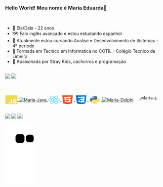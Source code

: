 ### Hello World! Meu nome é Maria Eduarda👋
<br>

- 👯 Ela/Dela - 22 anos
- 🗺️ Falo inglês avançado e estou estudando espanhol
- 🔭 Atualmente estou cursando Analise e Desenvolvimento de Sistemas - 4º periodo
- 🌱 Formada em Tecnico em Informatica no COTIL - Colégio Tecnico de Limeira
- 🤔 Apaixonada por Stray Kids, cachorros e programação

<br>

<div align="left">
  <a href="https://github.com/mwria">
  <img width="48%" src="https://github-readme-stats.vercel.app/api?username=mwria&show_icons=true&theme=dracula&include_all_commits=true&count_private=true"/>
  <img width="48%" src="https://github-readme-stats.vercel.app/api/top-langs/?username=mwria&layout=compact&langs_count=7&theme=dracula"/>

</div>
  <br>
<div style="display: inline_block"><br>
    <br>
  <img align="right" alt="Maria-pic" height="150" style="border-radius:50px;" src="https://cdn.discordapp.com/attachments/474542488460460042/982734397952372756/46139_ojy9FZkO.png"> 

  <img align="center" alt="Maria-Js" height="30" width="40" src="https://raw.githubusercontent.com/devicons/devicon/master/icons/javascript/javascript-plain.svg">
  <img align="center" alt="Maria-Java" height="30" width="40" src="https://cdn.jsdelivr.net/gh/devicons/devicon/icons/java/java-original-wordmark.svg">
  <img align="center" alt="Maria-React" height="30" width="40" src="https://raw.githubusercontent.com/devicons/devicon/master/icons/react/react-original.svg">
  <img align="center" alt="Maria-HTML" height="30" width="40" src="https://raw.githubusercontent.com/devicons/devicon/master/icons/html5/html5-original.svg">
  <img align="center" alt="Maria-CSS" height="30" width="40" src="https://raw.githubusercontent.com/devicons/devicon/master/icons/css3/css3-original.svg">
  <img align="center" alt="Maria-Python" height="30" width="40" src="https://raw.githubusercontent.com/devicons/devicon/master/icons/python/python-original.svg">
  <img align="center" alt="Maria-Delphi" height="30" width="" src="https://user-images.githubusercontent.com/3423282/123477765-e4013700-d5d4-11eb-876c-de9aab52153b.png">
   <br>
</div>
  
  ##
 
<div> 
  <a href="https://instagram.com/mwresias" target="_blank"><img src="https://img.shields.io/badge/-Instagram-%23E4405F?style=for-the-badge&logo=instagram&logoColor=white" target="_blank"></a>
  <a href = "mailto:marerodrigu@gmail.com"><img src="https://img.shields.io/badge/-Gmail-%23333?style=for-the-badge&logo=gmail&logoColor=white" target="_blank"></a>
  <a href="https://www.linkedin.com/in/maria-eduarda-rodrigues-301516107/" target="_blank"><img src="https://img.shields.io/badge/-LinkedIn-%230077B5?style=for-the-badge&logo=linkedin&logoColor=white" target="_blank"></a> 
 
  ![Snake animation](https://github.com/rafaballerini/rafaballerini/blob/output/github-contribution-grid-snake.svg)
 
</div>

